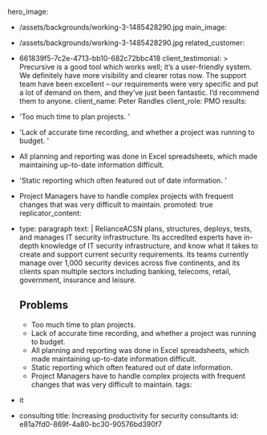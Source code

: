 hero_image:
  - /assets/backgrounds/working-3-1485428290.jpg
main_image:
  - /assets/backgrounds/working-3-1485428290.jpg
related_customer:
  - 661839f5-7c2e-4713-bb10-682c72bbc418
client_testimonial: >
  Precursive is a good tool which works well; it’s a user-friendly system. We definitely have more
  visibility and clearer rotas now. The support team have been excellent – our requirements were
  very specific and put a lot of demand on them, and they’ve just been fantastic. I’d recommend
  them to anyone.
client_name: Peter Randles
client_role: PMO
results:
  - 'Too much time to plan projects. '
  - 'Lack of accurate time recording, and whether a project was running to budget. '
  - >
    All planning and reporting was done in Excel spreadsheets, which made maintaining up-to-date
    information difficult.
  - 'Static reporting which often featured out of date information. '
  - >
    Project Managers have to handle complex projects with frequent changes that was very difficult to
    maintain.
promoted: true
replicator_content:
  - 
    type: paragraph
    text: |
      RelianceACSN plans, structures, deploys, tests, and manages IT security infrastructure. Its accredited experts have in-depth knowledge of IT security infrastructure, and know what it takes to create and support current security requirements. Its teams currently manage over 1,000 security devices across five continents, and its clients span multiple sectors including banking, telecoms, retail, government, insurance and leisure.
      
      
      ## Problems
      
      - Too much time to plan projects.
      - Lack of accurate time recording, and whether a project was running to budget.
      - All planning and reporting was done in Excel spreadsheets, which made maintaining up-to-date information difficult.
      - Static reporting which often featured out of date information.
      - Project Managers have to handle complex projects with frequent changes that was very difficult to maintain.
tags:
  - it
  - consulting
title: Increasing productivity for security consultants
id: e81a7fd0-869f-4a80-bc30-90576bd390f7
